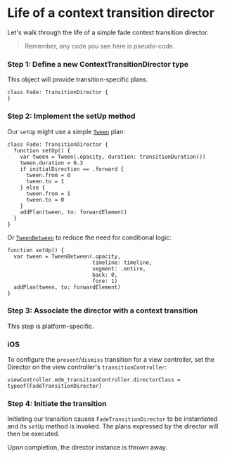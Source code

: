 # Life of a context transition director

Let's walk through the life of a simple fade context transition director.

> Remember, any code you see here is pseudo-code.

### Step 1: Define a new ContextTransitionDirector type

This object will provide transition-specific plans.

```
class Fade: TransitionDirector {
}
```

### Step 2: Implement the setUp method

Our `setUp` might use a simple [`Tween`](https://material-motion.gitbooks.io/material-motion-starmap/content/specifications/plans/Tween.html) plan:

```
class Fade: TransitionDirector {
  function setUp() {
    var tween = Tween(.opacity, duration: transitionDuration())
    tween.duration = 0.3
    if initialDirection == .forward {
      tween.from = 0
      tween.to = 1
    } else {
      tween.from = 1
      tween.to = 0
    }
    addPlan(tween, to: forwardElement)
  }
}
```

Or [`TweenBetween`](https://material-motion.gitbooks.io/material-motion-starmap/content/specifications/plans/TweenBetween.html) to reduce the need for conditional logic:

```
function setUp() {
  var tween = TweenBetween(.opacity,
                           timeline: timeline,
                           segment: .entire,
                           back: 0,
                           fore: 1)
  addPlan(tween, to: forwardElement)
}
```

### Step 3: Associate the director with a context transition

This step is platform-specific.

### iOS

To configure the `present`/`dismiss` transition for a view controller, set the Director on the view controller's `transitionController`:

```
viewController.mdm_transitionController.directorClass = typeof(FadeTransitionDirector)
```

### Step 4: Initiate the transition

Initiating our transition causes `FadeTransitionDirector` to be instantiated and its `setUp` method is invoked. The plans expressed by the director will then be executed.

Upon completion, the director instance is thrown away.
